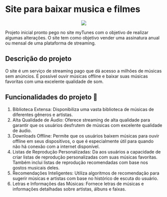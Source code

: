 # Site para baixar musica e filmes 
<p align="center">
<img loading="lazy" src="http://img.shields.io/static/v1?label=STATUS&message=EM%20DESENVOLVIMENTO&color=GREEN&style=for-the-badge"/>
</p>
Projeto inicial pronto pego no site myTunes com o objetivo de realizar algumas alterações. O site tem como objetivo vender uma assinatura anual ou mensal de uma plataforma de streaming. 


## Descrição do projeto 
O site é um serviço de streaming pago que dá acesso a milhões de músicas sem anúncios. É possível ouvir músicas offline e baixar suas músicas favoritas com uma excelente qualidade de som. 

## Funcionalidades do projeto :hammer: 
1. Biblioteca Extensa: Disponibiliza uma vasta biblioteca de músicas de diferentes gêneros e artistas.
2. Alta Qualidade de Áudio: Oferece streaming de alta qualidade para garantir que os usuários desfrutem de músicas com excelente qualidade de áudio.
3. Downloads Offline: Permite que os usuários baixem músicas para ouvir offline em seus dispositivos, o que é especialmente útil para quando não há conexão com a internet disponível.
4. Listas de Reprodução Personalizadas: Da aos usuários a capacidade de criar listas de reprodução personalizadas com suas músicas favoritas. Também inclui listas de reprodução recomendadas com base nos gostos musicais deles.
5. Recomendações Inteligentes: Utiliza algoritmos de recomendação para sugerir músicas e artistas com base no histórico de escuta do usuário.
6. Letras e Informações das Músicas: Fornece letras de músicas e informações detalhadas sobre artistas, álbuns e faixas.
